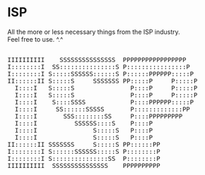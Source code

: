 # ISP
All the more or less necessary things from the ISP industry.  
Feel free to use. ^.^
<pre>                                           
IIIIIIIIII    SSSSSSSSSSSSSSS  PPPPPPPPPPPPPPPPP   
I::::::::I  SS:::::::::::::::S P::::::::::::::::P  
I::::::::I S:::::SSSSSS::::::S P::::::PPPPPP:::::P 
II::::::II S:::::S     SSSSSSS PP:::::P     P:::::P
  I::::I   S:::::S               P::::P     P:::::P
  I::::I   S:::::S               P::::P     P:::::P
  I::::I    S::::SSSS            P::::PPPPPP:::::P 
  I::::I     SS::::::SSSSS       P:::::::::::::PP  
  I::::I       SSS::::::::SS     P::::PPPPPPPPP    
  I::::I          SSSSSS::::S    P::::P            
  I::::I               S:::::S   P::::P            
  I::::I               S:::::S   P::::P            
II::::::II SSSSSSS     S:::::S PP::::::PP          
I::::::::I S::::::SSSSSS:::::S P::::::::P          
I::::::::I S:::::::::::::::SS  P::::::::P          
IIIIIIIIII  SSSSSSSSSSSSSSS    PPPPPPPPPP   
</pre>
